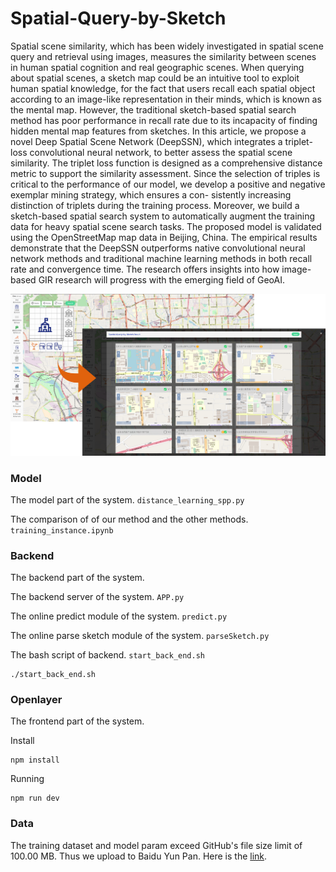 # Spatial-Query-by-Sketch

Spatial scene similarity, which has been widely investigated in spatial scene query and retrieval using images, measures the similarity between scenes in human spatial cognition and real geographic scenes. When querying about spatial scenes, a sketch map could be an intuitive tool to exploit human spatial knowledge, for the fact that users recall each spatial object according to an image-like representation in their minds, which is known as the mental map. However, the traditional sketch-based spatial search method has poor performance in recall rate due to its incapacity of finding hidden mental map features from sketches. In this article, we propose a novel Deep Spatial Scene Network (DeepSSN), which integrates a triplet-loss convolutional neural network, to better assess the spatial scene similarity. The triplet loss function is designed as a comprehensive distance metric to support the similarity assessment. Since the selection of triples is critical to the performance of our model, we develop a positive and negative exemplar mining strategy, which ensures a con- sistently increasing distinction of triplets during the training process. Moreover, we build a sketch-based spatial search system to automatically augment the training data for heavy spatial scene search tasks. The proposed model is validated using the OpenStreetMap map data in Beijing, China. The empirical results demonstrate that the DeepSSN outperforms native convolutional neural network methods and traditional machine learning methods in both recall rate and convergence time. The research offers insights into how image-based GIR research will progress with the emerging field of GeoAI.

![Spatial-Query-by-Sketch System](./system.png)

### Model
The model part of the system. `distance_learning_spp.py`

The comparison of of our method and the other methods. `training_instance.ipynb`

### Backend
The backend part of the system.

The backend server of the system. `APP.py`

The online predict module of the system. `predict.py`

The online parse sketch module of the system. `parseSketch.py`

The bash script of backend. `start_back_end.sh`
```shell
./start_back_end.sh
```

### Openlayer
The frontend part of the system.

Install
```shell
npm install
```

Running
```shell
npm run dev
```

### Data

The training dataset and model param exceed GitHub's file size limit of 100.00 MB. Thus we upload to Baidu Yun Pan. Here is the [link](https://pan.baidu.com/s/1eUEfHLynoEja0_NLfyH14A).
